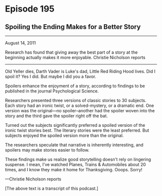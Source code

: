 # Episode 195

## Spoiling the Ending Makes for a Better Story

---

August 14, 2011

Research has found that giving away the best part of a story at the beginning actually makes it more enjoyable. Christie Nicholson reports

---

Old Yeller dies, Darth Vader is Luke's dad, Little Red Riding Hood lives. Did I spoil it? Yes I did. But maybe I did you a favor.

Spoilers enhance the enjoyment of a story, according to findings to be published in the journal Psychological Science.

Researchers presented three versions of classic stories to 30 subjects. Each story had an ironic twist, or a solved-mystery, or a dramatic end. One version was the original—no spoiler–another had the spoiler woven into the story and the third gave the spoiler right off the bat.

Turned out the subjects significantly preferred a spoiled version of the ironic twist stories best. The literary stories were the least preferred. But subjects enjoyed the spoiled version more than the original.

The researchers speculate that narrative is inherently interesting, and spoilers may make stories easier to follow.

These findings make us realize good storytelling doesn't rely on lingering suspense. I mean, I've watched Planes, Trains & Automobiles about 20 times, and I know they make it home for Thanksgiving. Ooops. Sorry!

—Christie Nicholson reports

[The above text is a transcript of this podcast.]

